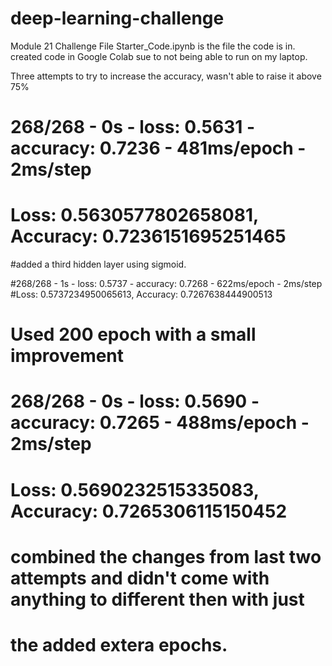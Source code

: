 # deep-learning-challenge
Module 21 Challenge
File Starter_Code.ipynb is the file the code is in.
created code in Google Colab sue to not being able to run on my laptop.

Three attempts to try to increase the accuracy, wasn't able to raise it above 75%

# 268/268 - 0s - loss: 0.5631 - accuracy: 0.7236 - 481ms/epoch - 2ms/step
# Loss: 0.5630577802658081, Accuracy: 0.7236151695251465

#added a third hidden layer using sigmoid.

#268/268 - 1s - loss: 0.5737 - accuracy: 0.7268 - 622ms/epoch - 2ms/step
#Loss: 0.5737234950065613, Accuracy: 0.7267638444900513

# Used 200 epoch with a small improvement

# 268/268 - 0s - loss: 0.5690 - accuracy: 0.7265 - 488ms/epoch - 2ms/step
# Loss: 0.5690232515335083, Accuracy: 0.7265306115150452

# combined the changes from last two attempts and didn't come with anything to different then with just 
# the added extera epochs.
